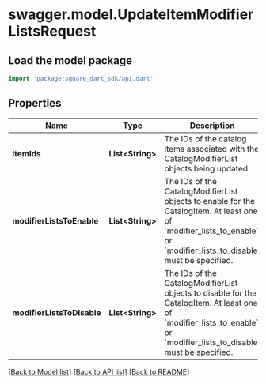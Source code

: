 # swagger.model.UpdateItemModifierListsRequest

## Load the model package
```dart
import 'package:square_dart_sdk/api.dart'
```

## Properties
Name | Type | Description | Notes
------------ | ------------- | ------------- | -------------
**itemIds** | **List&lt;String&gt;** | The IDs of the catalog items associated with the CatalogModifierList objects being updated. | [default to []]
**modifierListsToEnable** | **List&lt;String&gt;** | The IDs of the CatalogModifierList objects to enable for the CatalogItem. At least one of &#x60;modifier_lists_to_enable&#x60; or &#x60;modifier_lists_to_disable&#x60; must be specified. | [optional] [default to []]
**modifierListsToDisable** | **List&lt;String&gt;** | The IDs of the CatalogModifierList objects to disable for the CatalogItem. At least one of &#x60;modifier_lists_to_enable&#x60; or &#x60;modifier_lists_to_disable&#x60; must be specified. | [optional] [default to []]

[[Back to Model list]](../README.md#documentation-for-models) [[Back to API list]](../README.md#documentation-for-api-endpoints) [[Back to README]](../README.md)

